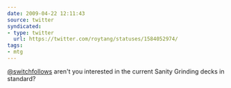 ```yaml
---
date: 2009-04-22 12:11:43
source: twitter
syndicated:
- type: twitter
  url: https://twitter.com/roytang/statuses/1584052974/
tags:
- mtg
---
```


[@switchfollows](https://twitter.com/switchfollows/) aren't you interested in the current Sanity Grinding decks in standard?